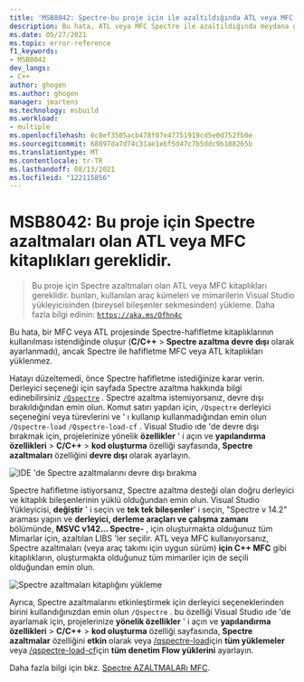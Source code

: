 ```yaml
---
title: 'MSB8042: Spectre-bu proje için ile azaltıldığında ATL veya MFC kitaplıkları gereklidir'
description: Bu hata, ATL veya MFC Spectre ile azaltıldığında meydana gelir, ancak Spectre-azaltılmış ATL veya MFC kitaplıkları yüklenmez.
ms.date: 05/27/2021
ms.topic: error-reference
f1_keywords:
- MSB8042
dev_langs:
- C++
author: ghogen
ms.author: ghogen
manager: jmartens
ms.technology: msbuild
ms.workload:
- multiple
ms.openlocfilehash: 0c8ef3505acb478f07e47751919cd5e0d752fb0e
ms.sourcegitcommit: 68897da7d74c31ae1ebf5d47c7b5ddc9b108265b
ms.translationtype: MT
ms.contentlocale: tr-TR
ms.lasthandoff: 08/13/2021
ms.locfileid: "122115856"
---
```

# <a name="msb8042-atl-or-mfc-libraries-with-spectre-mitigations-are-required-for-this-project"></a>MSB8042: Bu proje için Spectre azaltmaları olan ATL veya MFC kitaplıkları gereklidir.

> Bu proje için Spectre azaltmaları olan ATL veya MFC kitaplıkları gereklidir. bunları, kullanılan araç kümeleri ve mimarilerin Visual Studio yükleyicisinden (bireysel bileşenler sekmesinden) yükleme. Daha fazla bilgi edinin: [`https://aka.ms/Ofhn4c`](https://aka.ms/Ofhn4c)

Bu hata, bir MFC veya ATL projesinde Spectre-hafifletme kitaplıklarının kullanılması istendiğinde oluşur (**C/C++**  >  **Spectre azaltma** **devre dışı** olarak ayarlanmadı), ancak Spectre ile hafifletme MFC veya ATL kitaplıkları yüklenmez.

Hatayı düzeltemedi, önce Spectre hafifletme istediğinize karar verin. Derleyici seçeneği için sayfada Spectre azaltma hakkında bilgi edinebilirsiniz [`/Qspectre`](/cpp/build/reference/qspectre) . Spectre azaltma istemiyorsanız, devre dışı bırakıldığından emin olun. Komut satırı yapıları için, `/Qspectre` derleyici seçeneğini veya türevlerini ve ' ı kullanıp kullanmadığından emin olun `/Qspectre-load` `/Qspectre-load-cf` . Visual Studio ıde 'de devre dışı bırakmak için, projelerinize yönelik **özellikler** ' i açın ve **yapılandırma özellikleri**  >  **C/C++**  >  **kod oluşturma** özelliği sayfasında, **Spectre azaltmaları** özelliğini **devre dışı** olarak ayarlayın.

![IDE 'de Spectre azaltmalarını devre dışı bırakma](../media/errors/spectre-disable.png)

 Spectre hafifletme istiyorsanız, Spectre azaltma desteği olan doğru derleyici ve kitaplık bileşenlerinin yüklü olduğundan emin olun. Visual Studio Yükleyicisi, **değiştir** ' i seçin ve **tek tek bileşenler**' i seçin, "Spectre v 14.2" araması yapın ve **derleyici, derleme araçları ve çalışma zamanı** bölümünde, **MSVC v142... Spectre-** , için oluşturmakta olduğunuz tüm Mimarlar için, azaltılan LIBS 'ler seçilir. ATL veya MFC kullanıyorsanız, Spectre azaltmaları (veya araç takımı için uygun sürüm) **için C++ MFC** gibi kitaplıkların, oluşturmakta olduğunuz tüm mimariler için de seçili olduğundan emin olun.

![Spectre azaltmaları kitaplığını yükleme](../media/errors/spectre-install-components.png)

Ayrıca, Spectre azaltmalarını etkinleştirmek için derleyici seçeneklerinden birini kullandığınızdan emin olun `/Qspectre` . bu özelliği Visual Studio ıde 'de ayarlamak için, projelerinize **yönelik özellikler** ' i açın ve **yapılandırma özellikleri**  >  **C/C++**  >  **kod oluşturma** özelliği sayfasında, **Spectre azaltmalar** özelliğini **etkin** olarak veya [/qspectre-load](/cpp/build/reference/qspectre-load)için **tüm yüklemeler** veya [/qspectre-load-cf](/cpp/build/reference/qspectre-load-cf)için **tüm denetim Flow yüklerini** ayarlayın.

Daha fazla bilgi için bkz. [Spectre AZALTMALARı MFC](https://devblogs.microsoft.com/cppblog/spectre-mitigations-in-msvc/).

